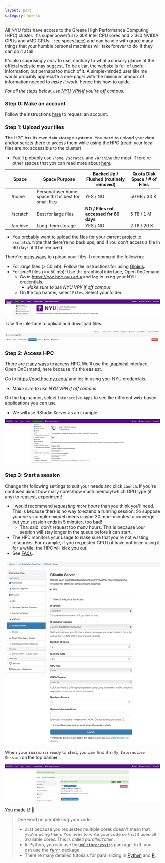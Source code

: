 ```yaml
---
layout: post
category: how-to
---
```


All NYU folks have access to the Greene High Performance Computing (HPC) cluster. It's super powerful (\> 30K Intel CPU cores and > 360 NVIDIA GPUs and AMD GPUs—see specs [here](https://sites.google.com/nyu.edu/nyu-hpc/hpc-systems/greene/hardware-specs?authuser=0)) and can handle with grace many things that your humble personal machines will take forever to do, if they can do it at all. 

It's also surprisingly *easy* to use, contrary to what a cursory glance at the official [website](https://sites.google.com/nyu.edu/nyu-hpc/home?authuser=0) may suggest. To be clear, the website is full of useful information, but perhaps too much of it. A simple-minded user like me would probably appreciate a one-pager with the minimum amount of information needed to *make it work*. Hence this how-to guide. 

*For all the steps below, use [NYU VPN](https://www.nyu.edu/life/information-technology/infrastructure/network-services/vpn.html) if you're off campus.* 

### Step 0: Make an account

Follow the instructions [here](https://sites.google.com/nyu.edu/nyu-hpc/accessing-hpc/getting-and-renewing-an-account/requesting-an-hpc-account-with-iiq?authuser=0) to request an account. 

### Step 1: Upload your files

The HPC has its own data storage systems. You need to upload your data and/or scripts there to access them while using the HPC (read: your local files are not accessible to the cluster).

* You'll probably use ```/home```, ```/scratch```, and ```/archive``` the most. There're other spaces that you can read more about [here](https://sites.google.com/nyu.edu/nyu-hpc/hpc-systems/hpc-storage/data-management?authuser=0).

|      | Space    |      | Space Purpose                                         | Backed Up / Flushed (routinely removed)     | Quota Disk Space / # of Files |
| :--: | -------- | ---- | ----------------------------------------------------- | ------------------------------------------- | ----------------------------- |
|      | /home    |      | Personal user home space that is best for small files | YES / NO                                    | 50 GB / 30 K                  |
|      | /scratch |      | Best for large files                                  | **NO /** **Files not accessed for 60 days** | 5 TB / 1 M                    |
|      | /archive |      | Long-term storage                                     | YES / NO                                    | 2 TB / 20 K                   |



* You probably want to upload the files for your current project to ```/scratch```. Note that there're no back ups, and if you don't access a file in 60 days, it'll be removed.

There're [many ways](https://sites.google.com/nyu.edu/nyu-hpc/hpc-systems/hpc-storage/data-management/data-transfers?authuser=0) to upload your files. I recommend the following:

* For *large* files (> 50 mb): Follow the instructions for using [Globus](https://sites.google.com/nyu.edu/nyu-hpc/hpc-systems/hpc-storage/data-management/data-transfers/globus?authuser=0).
* For *small* files (<= 50 mb): Use the graphical interface, Open OnDemand
  * Go to https://ood.hpc.nyu.edu/ and log in using your NYU credentials.
    * *Make sure to use NYU VPN if off campus*
  * On the top banner, select ```Files```. Select your folder.

<img src="assets/img/Screenshot 2024-03-06 at 13.00.33.png">

​		Use the interface to upload and download files.

<img src="assets/img/Screenshot 2024-03-06 at 13.03.08.png">

### Step 2: Access HPC

There are [many ways](https://sites.google.com/nyu.edu/nyu-hpc/accessing-hpc?authuser=0#h.7kawz2pfzl9d) to access HPC. We'll use the graphical interface, Open OnDemand, here because it's the easiest.

Go to https://ood.hpc.nyu.edu/ and log in using your NYU credentials.

* *Make sure to use NYU VPN if off campus* 

On the top banner, select ```Interactive Apps``` to see the different web-based applications you can use. 

* We will use RStudio Server as an example.

<img src="assets/img/Screenshot 2024-03-06 at 11.53.36.png">

### Step 3: Start a session

Change the following settings to suit your needs and click `Launch`. If you're confused about how many cores/how much memory/which GPU type (if any) to request, experiment!

* I would recommend *requesting more hours* than you think you'll need. This is because there is no way to extend a running session. So suppose your very-complex-model needs maybe 30 more minutes to converge but your session ends in 5 minutes, too bad!
  * That said, don't request too many hours. This is because your session will stay longer in the queue before it can start.
* The HPC monitors your usage to make sure that you're not wasting resources. For example, if you requested GPU but have not been using it for a while, the HPC will kick you out.
* See [FAQs](https://sites.google.com/nyu.edu/nyu-hpc/hpc-systems/greene/best-practices?authuser=0).

<img src="assets/img/Screenshot 2024-03-06 at 13.28.37.png">


When your session is ready to start, you can find it in ```My Interactive Session``` on the top banner. 	

<img src="assets/img/Screenshot 2024-03-06 at 13.09.40.png">

You made it! 🎉

> One word on parallelizing your code:
>
> * Just because you requested multiple cores doesn't mean that you're using them. You need to write your code so that it uses all available cores. This is called *parallelization*.  
> * In Python, you can use the[ ```multiprocessing```](https://docs.python.org/3/library/multiprocessing.html) package. In R, you can use the [```furrr```](https://furrr.futureverse.org) package.
> * There're many detailed tutorials for parallelizing in [Python](https://www.sitepoint.com/python-multiprocessing-parallel-programming/) and [R](https://bookdown.org/rdpeng/rprogdatascience/parallel-computation.html). 